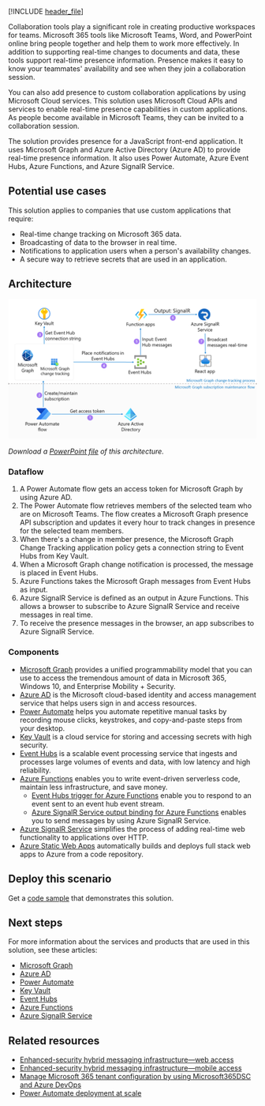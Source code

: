 [!INCLUDE [header_file](../../../includes/sol-idea-header.md)]

Collaboration tools play a significant role in creating productive workspaces for teams. Microsoft 365 tools like Microsoft Teams, Word, and PowerPoint online bring people together and help them to work more effectively. In addition to supporting real-time changes to documents and data, these tools support real-time presence information. Presence makes it easy to know your teammates' availability and see when they join a collaboration session.

You can also add presence to custom collaboration applications by using Microsoft Cloud services. This solution uses Microsoft Cloud APIs and services to enable real-time presence capabilities in custom applications. As people become available in Microsoft Teams, they can be invited to a collaboration session.

The solution provides presence for a JavaScript front-end application. It uses Microsoft Graph and Azure Active Directory (Azure AD) to provide real-time presence information. It also uses Power Automate, Azure Event Hubs, Azure Functions, and Azure SignalR Service.

## Potential use cases

This solution applies to companies that use custom applications that require:
- Real-time change tracking on Microsoft 365 data.
- Broadcasting of data to the browser in real time.
- Notifications to application users when a person's availability changes.
- A secure way to retrieve secrets that are used in an application.

## Architecture

![Diagram that shows a solution for providing teammate presence information.](../media/real-time-presence.png)

*Download a [PowerPoint file](https://arch-center.azureedge.net/real-time-presence.pptx) of this architecture.*

### Dataflow

1. A Power Automate flow gets an access token for Microsoft Graph by using Azure AD.
2. The Power Automate flow retrieves members of the selected team who are on Microsoft Teams. The flow creates a Microsoft Graph presence API subscription and updates it every hour to track changes in presence for the selected team members.
3. When there's a change in member presence, the Microsoft Graph Change Tracking application policy gets a connection string to Event Hubs from Key Vault.         
4. When a Microsoft Graph change notification is processed, the message is placed in Event Hubs.
5. Azure Functions takes the Microsoft Graph messages from Event Hubs as input. 
6. Azure SignalR Service is defined as an output in Azure Functions. This allows a browser to subscribe to Azure SignalR Service and receive messages in real time. 
7. To receive the presence messages in the browser, an app subscribes to Azure SignalR Service.

### Components

- [Microsoft Graph](/graph/overview) provides a unified programmability model that you can use to access the tremendous amount of data in Microsoft 365, Windows 10, and Enterprise Mobility + Security.
- [Azure AD](https://azure.microsoft.com/services/active-directory) is the Microsoft cloud-based identity and access management service that helps users sign in and access resources.
- [Power Automate](https://powerautomate.microsoft.com) helps you automate repetitive manual tasks by recording mouse clicks, keystrokes, and copy-and-paste steps from your desktop.
- [Key Vault](https://azure.microsoft.com/services/key-vault) is a cloud service for storing and accessing secrets with high security.
- [Event Hubs](https://azure.microsoft.com/services/event-hubs) is a scalable event processing service that ingests and processes large volumes of events and data, with low latency and high reliability.
- [Azure Functions](https://azure.microsoft.com/services/functions) enables you to write event-driven serverless code, maintain less infrastructure, and save money.  
  - [Event Hubs trigger for Azure Functions](/azure/azure-functions/functions-bindings-event-hubs-trigger) enable you to respond to an event sent to an event hub event stream. 
  - [Azure SignalR Service output binding for Azure Functions](/azure/azure-functions/functions-bindings-signalr-service-output) enables you to send messages by using Azure SignalR Service.
- [Azure SignalR Service](https://azure.microsoft.com/services/signalr-service) simplifies the process of adding real-time web functionality to applications over HTTP.
- [Azure Static Web Apps](https://azure.microsoft.com/services/app-service/static) automatically builds and deploys full stack web apps to Azure from a code repository.

## Deploy this scenario

Get a [code sample](https://github.com/microsoft/brainstorm-fluidframework-m365-azure) that demonstrates this solution.

## Next steps

For more information about the services and products that are used in this solution, see these articles:

- [Microsoft Graph](/graph/overview)
- [Azure AD](/azure/active-directory/fundamentals/active-directory-whatis)
- [Power Automate](/power-automate)
- [Key Vault](/azure/key-vault/general/overview)
- [Event Hubs](/azure/event-hubs/event-hubs-features)
- [Azure Functions](/azure/azure-functions/functions-overview)
- [Azure SignalR Service](/azure/azure-signalr) 

## Related resources

- [Enhanced-security hybrid messaging infrastructure—web access](../../example-scenario/hybrid/secure-hybrid-messaging-web.yml)
- [Enhanced-security hybrid messaging infrastructure—mobile access](../../example-scenario/hybrid/secure-hybrid-messaging-mobile.yml)
- [Manage Microsoft 365 tenant configuration by using Microsoft365DSC and Azure DevOps](../../example-scenario/devops/manage-microsoft-365-tenant-configuration-microsoft365dsc-devops.yml)
- [Power Automate deployment at scale](../../example-scenario/power-automate/power-automate.yml)
